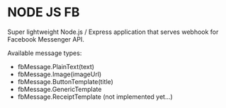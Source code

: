 # NODE JS FB

Super lightweight Node.js / Express application that serves webhook for Facebook Messenger API.

Available message types:
- fbMessage.PlainText(text)
- fbMessage.Image(imageUrl)
- fbMessage.ButtonTemplate(title)
- fbMessage.GenericTemplate
- fbMessage.ReceiptTemplate (not implemented yet...)
